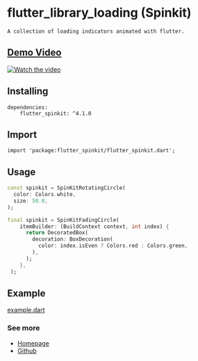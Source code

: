# flutter_library_loading (Spinkit)

    A collection of loading indicators animated with flutter.

## [Demo Video](https://youtu.be/ITHG-Z213sg)
[![Watch the video](https://img.youtube.com/vi/ITHG-Z213sg/maxresdefault.jpg)](https://youtu.be/ITHG-Z213sg)

## Installing
    dependencies:
        flutter_spinkit: ^4.1.0

## Import
    import 'package:flutter_spinkit/flutter_spinkit.dart';

## Usage
```dart
const spinkit = SpinKitRotatingCircle(
  color: Colors.white,
  size: 50.0,
);
```

```dart
final spinkit = SpinKitFadingCircle(
    itemBuilder: (BuildContext context, int index) {
      return DecoratedBox(
        decoration: BoxDecoration(
          color: index.isEven ? Colors.red : Colors.green,
        ),
      );
    },
 );
```
## Example
[example.dart](https://github.com/kingpes/flutter-spinkit/blob/master/lib/showcase.dart)

### See more
- [Homepage](https://kingpesdev.firebaseapp.com/)
- [Github](https://github.com/kingpes) 
